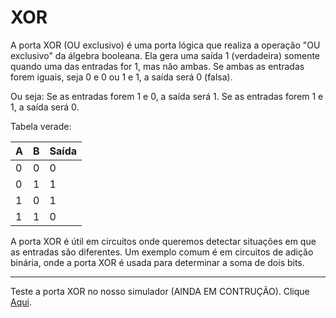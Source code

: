 # XOR

A porta XOR (OU exclusivo) é uma porta lógica que realiza a operação "OU exclusivo" da álgebra booleana. Ela gera uma saída 1 (verdadeira) somente quando uma das entradas for 1, mas não ambas. Se ambas as entradas forem iguais, seja 0 e 0 ou 1 e 1, a saída será 0 (falsa).

Ou seja:
Se as entradas forem 1 e 0, a saída será 1.
Se as entradas forem 1 e 1, a saída será 0.

Tabela verade:

| A | B | Saída |
|---|---|-------|
| 0 | 0 |   0   |
| 0 | 1 |   1   |
| 1 | 0 |   1   |
| 1 | 1 |   0   |

A porta XOR é útil em circuitos onde queremos detectar situações em que as entradas são diferentes. Um exemplo comum é em circuitos de adição binária, onde a porta XOR é usada para determinar a soma de dois bits.

---

Teste a porta XOR no nosso simulador (AINDA EM CONTRUÇÃO). Clique [Aqui](https://umbarril.github.io/logic-simulator).
